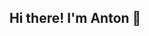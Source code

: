 ## Hi there! I'm Anton 👋

<!--
**AntonHlomov/AntonHlomov** is a ✨ _special_ ✨ repository because its `README.md` (this file) appears on your GitHub profile.

iOS Developer with 5 years of experience in SwiftUI, Firebase, and UIKit. Specializing in creating engaging user interfaces and solutions for iOS. Currently, I also serve as a founder and product manager at a startup focused on ecology and recycling.

-📱 Experienced in developing mobile applications for iOS and Android.
-🚀 Proficient in Agile/Kanban methodologies and project management.
-🌱 Learning team management patterns and principles of commercial product launches.
-🌐 Languages: English, Spanish, Russian.
-📫 Contact me: Telegram: @AntonKPro
-->

